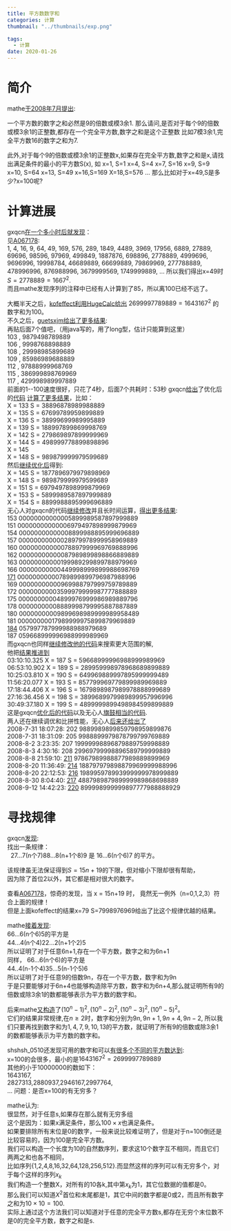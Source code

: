 ```yaml
---
title: 平方数数字和
categories: 计算
thumbnail: "../thumbnails/exp.png"

tags:
  - 计算
date: 2020-01-26
---
```


# 简介
mathe[于2008年7月提出](https://bbs.emath.ac.cn/thread-642-1-5.html):  

一个平方数的数字之和必然是9的倍数或模3余1.
那么请问,是否对于每个9的倍数或模3余1的正整数,都存在一个完全平方数,数字之和是这个正整数
比如7模3余1,完全平方数16的数字之和为7.

此外,对于每个9的倍数或模3余1的正整数x,如果存在完全平方数,数字之和是x,请找出满足条件的最小的平方数S(x),
如
x=1, S=1
x=4, S=4
x=7, S=16
x=9, S=9
x=10, S=64
x=13, S=49
x=16,S=169
X=18,S=576
...
那么比如对于x=49,S是多少?x=100呢?

# 计算进展

gxqcn[在一个多小时后就发现](https://bbs.emath.ac.cn/forum.php?mod=redirect&goto=findpost&ptid=642&pid=7844&fromuid=20)：  
见[A067178](https://oeis.org/A067178):  
1, 4, 16, 9, 64, 49, 169, 576, 289, 1849, 4489, 3969, 17956, 6889, 27889, 69696, 98596, 97969, 499849, 1887876, 698896, 2778889, 4999696, 9696996, 19998784, 46689889, 66699889, 79869969, 277788889, 478996996, 876988996, 3679999569, 1749999889, ...
所以我们得出x=49时$S=2778889=1667^2$.  
而且mathe发现序列的注释中已经有人计算到了85，所以离100已经不远了。  

大概半天之后，[kofeffect利用HugeCalc给出](vhttps://bbs.emath.ac.cn/forum.php?mod=redirect&goto=findpost&ptid=642&pid=7868&fromuid=20) $2699997789889=1643167^2$ 的数字和为100。  
不久之后，[guetsxjm给出了更多结果](https://bbs.emath.ac.cn/forum.php?mod=redirect&goto=findpost&ptid=642&pid=7876&fromuid=20):  
再贴后面7个值吧，（用java写的，用了long型，估计只能算到这里）  
103    ,    9879498789889  
106    ,    9998768898889  
108    ,    29998985899689  
109    ,    85986989688889  
112    ,    97888999968769  
115    ,    386999898769969  
117    ,    429998989997889  
前面的1--100速度很好，只花了4秒，后面7个共耗时：53秒
gxqcn[给出](https://bbs.emath.ac.cn/forum.php?mod=redirect&goto=findpost&ptid=642&pid=7896&fromuid=20)了优化后的[代码](../attached/squaredigitssum.txt)
[计算了更多结果](https://bbs.emath.ac.cn/forum.php?mod=redirect&goto=findpost&ptid=642&pid=7897&fromuid=20)，比如：  
X = 133 S = 38896878989988889  
X = 135 S = 67699789959899889  
X = 136 S = 38999699989995889  
X = 139 S = 188997899869998769  
X = 142 S = 279869897899999969  
X = 144 S = 498999778899898896  
X = 145  
X = 148 S = 989879999979599689  
然后[继续优化后](../attached/squaredigitssum2.txt)得到:  
X = 145 S = 1877896979979898969  
X = 148 S = 989879999979599689  
X = 151 S = 6979497898999879969  
X = 153 S = 5899989587897999889  
X = 154 S = 8899988895999696889  
无心人对gxqcn的代码[继续修改]((../attached/squaredigitssum3.txt))并且长时间运算，[得出更多结果](https://bbs.emath.ac.cn/forum.php?mod=redirect&goto=findpost&ptid=642&pid=7949&fromuid=20):  
153    00000000000005899989587897999889  
151    00000000000006979497898999879969  
154    00000000000008899988895999696889  
157    00000000000028979978999958969889  
160    00000000000078897999969769888996  
162    00000000000087989899898866889889  
163    00000000000199989299899788979969  
166    00000000000449998999899988698769  
[171](https://bbs.emath.ac.cn/forum.php?mod=redirect&goto=findpost&ptid=642&pid=7966&fromuid=20)    00000000000789899899796987988996  
169    00000000000969988797999759789889  
172    00000000003599979999987777888889  
175    00000000004899976999986989889796  
178    00000000008889998799995887887889  
180    00000000009899698989999989958489  
181    00000000017989999975899879969889  
[184](https://bbs.emath.ac.cn/forum.php?mod=redirect&goto=findpost&ptid=642&pid=7976&fromuid=20)    057997787999988988979689  
187    059668999996988999989969  
而gxqcn也同样[继续修改他的代码](https://bbs.emath.ac.cn/forum.php?mod=redirect&goto=findpost&ptid=642&pid=7951&fromuid=20)来搜索更大范围的解,  
他把[结果推进到](https://bbs.emath.ac.cn/forum.php?mod=redirect&goto=findpost&ptid=642&pid=8036&fromuid=20)  
03:10:10.325        X = 187                S = 59668999996988999989969  
06:53:10.902        X = 189                S = 289959998978968689899889  
10:25:03.810        X = 190                S = 649969889997895999999489  
11:56:20.077        X = 193                S = 857799969779899989969889  
17:18:44.406        X = 196                S = 1679898987989978888999689  
27:16:36.456        X = 198                S = 3899689979989899957996996  
30:49:37.180        X = 199                S = 4899999899498984599899889  
这是gxqcn[优化后的代码](../attached/squaredigitssum4.txt)以及无心人[旗鼓相当的代码](../attached/squaredigitssum5.txt).  
两人还在继续调优和比拼性能，无心人[后来还给出了](https://bbs.emath.ac.cn/forum.php?mod=redirect&goto=findpost&ptid=642&pid=8662&fromuid=20)  
2008-7-31 18:07:28: 202    9889989899859798959899876  
2008-7-31 18:31:09: 205    9988899979878799799769889  
2008-8-2 3:23:35: 207   19999998896879889759998889  
2008-8-3 4:30:16: 208   29969799998896589799999889  
2008-8-8 21:59:10: [211](https://bbs.emath.ac.cn/forum.php?mod=redirect&goto=findpost&ptid=642&pid=8877&fromuid=20)   97867989988877989889899969  
2008-8-20 11:36:49: [214](https://bbs.emath.ac.cn/forum.php?mod=redirect&goto=findpost&ptid=642&pid=9072&fromuid=20)  188797979898879969999988996  
2008-8-20 22:12:53: [216](https://bbs.emath.ac.cn/forum.php?mod=redirect&goto=findpost&ptid=642&pid=9106&fromuid=20)  198995978993999999978999889  
2008-8-30 8:04:40: [217](https://bbs.emath.ac.cn/forum.php?mod=redirect&goto=findpost&ptid=642&pid=9291&fromuid=20)  488798987989999989868698889  
2008-9-12 14:42:23: [220](https://bbs.emath.ac.cn/forum.php?mod=redirect&goto=findpost&ptid=642&pid=9714&fromuid=20)  899998999999897777988888929  

# 寻找规律
gxqcn[发现](https://bbs.emath.ac.cn/forum.php?mod=redirect&goto=findpost&ptid=642&pid=7854&fromuid=20):  
找出一条规律：  
&nbsp;&nbsp;27…7(n个7)88…8(n+1个8)9  是  16…6(n个6)7  的平方。

该规律虽无法保证得到$S=15n+19$的下限，但对缩小下限却很有帮助，  
因为除了首位2以外，其它都是相对很大的数字。

查看[A067178](https://oeis/A067178)，惊奇的发现，当 x = 15n+19 时，
竟然无一例外（n=0,1,2,3）符合上面的规律！  
但是上面kofeffect的结果x=79 S=7998976969给出了比这个规律优越的结果。  

mathe[接着发现](https://bbs.emath.ac.cn/forum.php?mod=redirect&goto=findpost&ptid=642&pid=7891&fromuid=20):  
66...6(n个6)5的平方是  
44...4(n个4)22...2(n+1个2)5  
所以证明了对于任意6n+1,存在一个平方数，数字之和为6n+1  
同样，
66...6(n个6)的平方是  
44..4(n-1个4)35...5(n-1个5)6  
所以证明了对于任意9的倍数9n，存在一个平方数，数字和为9n  
于是只要能够对于6n+4也能够构造除平方数，数字和为6n+4,那么就证明所有9的倍数或除3余1的数都能够表示为平方数的数字和。  

后来mathe[又构造](https://bbs.emath.ac.cn/forum.php?mod=redirect&goto=findpost&ptid=642&pid=7945&fromuid=20)了$(10^n-1)^2, (10^n-2)^2, (10^n-3)^2, (10^n-5)^2$。  
它们的结果非常规律,在$n\ge 2$时，数字和分别为$9n,9n+1,9n+4,9n-2$, 
所以我们只要再找到数字和为$1,4,7,9,10,13$的平方数，就证明了所有9的倍数或除3余1的数都能够表示为平方数的数字和。

shshsh\_0510还发现可用的数字和可以[有很多个不同的平方数达到](https://bbs.emath.ac.cn/forum.php?mod=redirect&goto=findpost&ptid=642&pid=7902&fromuid=20):  
x=100的会很多，最小的是$1643167^2=2699997789889$  
其他的小于10000000的数如下：  
1643167,  
2827313,2880937,2946167,2997764,  
...
问题：是否x=100的有无穷多？  

mathe认为:  
很显然，对于任意s,如果存在那么就有无穷多组  
这个是因为：如果x满足条件，那么$100\times x$也满足条件。  
如果要排除所有末位是0的数字，一般来说比较难证明了，但是对于n=100倒还是比较容易的，因为100是完全平方数。  
我们可以构造一个长度为10的自然数序列，要求这10个数字互不相同，而且它们两两之和也各不相同，  
比如序列{1,2,4,8,16,32,64,128,256,512}.而显然这样的序列可以有无穷多个，对于每个这样的序列${x_k}$  
我们构造一个整数X，对所有的10各k,其中第$x_k$为1，其它位数据的值都是0。  
那么我们可以知道$X^2$首位和末尾都是1，其它中间的数字都是0或2，而且所有数字之和为$10\times 10=100$.  
实际上通过这个方法我们可以知道对于任意的完全平方数s,都存在无穷个末位数不是0的完全平方数，数字之和是s.  

